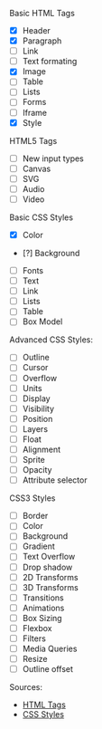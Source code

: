 Basic HTML Tags
- [x] Header
- [x] Paragraph
- [ ] Link
- [ ] Text formating
- [x] Image
- [ ] Table
- [ ] Lists
- [ ] Forms
- [ ] Iframe
- [x] Style

HTML5 Tags
- [ ] New input types
- [ ] Canvas
- [ ] SVG
- [ ] Audio
- [ ] Video

Basic CSS Styles
- [x] Color
- [?] Background
- [ ] Fonts
- [ ] Text
- [ ] Link
- [ ] Lists
- [ ] Table
- [ ] Box Model

Advanced CSS Styles:
- [ ] Outline
- [ ] Cursor
- [ ] Overflow
- [ ] Units
- [ ] Display
- [ ] Visibility
- [ ] Position
- [ ] Layers
- [ ] Float
- [ ] Alignment
- [ ] Sprite
- [ ] Opacity
- [ ] Attribute selector

CSS3 Styles
- [ ] Border
- [ ] Color
- [ ] Background
- [ ] Gradient
- [ ] Text Overflow
- [ ] Drop shadow
- [ ] 2D Transforms
- [ ] 3D Transforms
- [ ] Transitions
- [ ] Animations
- [ ] Box Sizing
- [ ] Flexbox
- [ ] Filters
- [ ] Media Queries
- [ ] Resize
- [ ] Outline offset

Sources:
- [HTML Tags](https://www.tutorialrepublic.com/html-tutorial/)
- [CSS Styles](https://www.tutorialrepublic.com/css-tutorial/)


